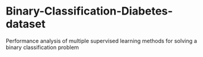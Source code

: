# Binary-Classification-Diabetes-dataset
Performance analysis of multiple supervised learning methods for solving a binary classification problem
